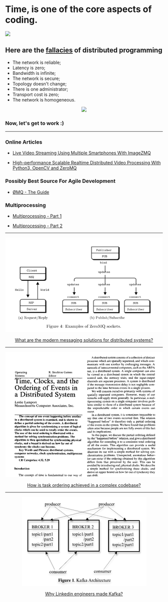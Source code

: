 # Time, is one of the core aspects of coding.


<img src="https://media.sketchfab.com/models/49efaa2c91094e4ab3c8184d2ec537a9/thumbnails/b0b040369cc541719272d827e328e643/7f49e2acb05a4beab23e908069e2ca22.jpeg">


## Here are the [fallacies](https://en.wikipedia.org/wiki/Fallacies_of_distributed_computing) of distributed programming

- The network is reliable;
- Latency is zero;
- Bandwidth is infinite;
- The network is secure;
- Topology doesn't change;
- There is one administrator;
- Transport cost is zero;
- The network is homogeneous.


<p align="center">
  <img src="https://cdn-wp.madskil.com/2020/08/LUL-Article.png" />
</p>



### Now, let's get to work :)


--------------


### Online Articles

- [Live Video Streaming Using Multiple Smartphones With ImageZMQ](https://towardsdatascience.com/live-video-streaming-using-multiple-smartphones-with-imagezmq-e260bd081224)

- [High-performance Scalable Realtime Distributed Video Processing With Python3, OpenCV and ZeroMQ](https://bitworks.software/en/scalable-realtime-opencv-processing-with-zeromq.html)


### Possibly Best Source For Agile Development

- [ØMQ - The Guide](https://zguide.zeromq.org/)



### Multiprocessing

- [Multiprocessing - Part 1](https://www.geeksforgeeks.org/multiprocessing-python-set-1/)

- [Multiprocessing - Part 2](https://www.geeksforgeeks.org/multiprocessing-python-set-2/)


---

<p align="center">
  <img src="img/messaging.png">
</p>

<div align="center">
  <a href="https://github.com/kantarcise/notebook/blob/master/Distributed%20Programming/Modern%20Messaging%20for%20Distributed%20Sytems.pdf">What are the modern messaging solutions for distributed systems? </a>
</div>

---

<p align="center">
  <img src="img/time.png">
</p>

<div align="center">
  <a href="https://github.com/kantarcise/notebook/blob/master/Distributed%20Programming/Time%2C%20Clocks%2C%20and%20the%20Ordering%20of%20Events%20in%20a%20Distributed%20System.pdf">How is task ordering achieved in a complex codebase?</a>  
</div>


---

<p align="center">
  <img src="img/kafka.png">
</p>

<div align="center">
  <a href="https://github.com/kantarcise/notebook/blob/master/Distributed%20Programming/Kafka.pdf">Why Linkedin engineers made Kafka?</a>  
</div>










